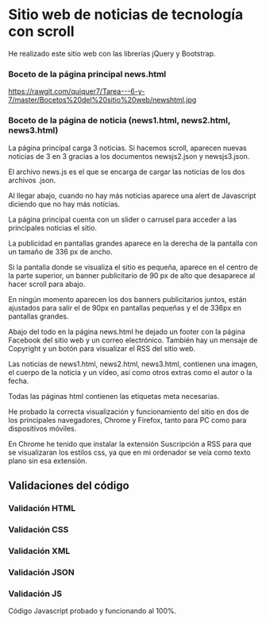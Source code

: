 # Sitio web de noticias de tecnología con scroll
He realizado este sitio web con las librerías jQuery y Bootstrap.

### Boceto de la página principal news.html
https://rawgit.com/quiquer7/Tarea---6-y-7/master/Bocetos%20del%20sitio%20web/newshtml.jpg

### Boceto de la página de noticia (news1.html, news2.html, news3.html)


La página principal carga 3 noticias. Si hacemos scroll, aparecen nuevas noticias de 3 en 3 gracias a los documentos newsjs2.json y newsjs3.json.

El archivo news.js es el que se encarga de cargar las noticias de los dos archivos .json.

Al llegar abajo, cuando no hay más noticias aparece una alert de Javascript diciendo que no hay más noticias. 

La página principal cuenta con un slider o carrusel para acceder a las principales noticias el sitio.

La publicidad en pantallas grandes aparece en la derecha de la pantalla con un tamaño de 336 px de ancho.

Si la pantalla donde se visualiza el sitio es pequeña, aparece en el centro de la parte superior, un banner publicitario de 90 px de alto que desaparece al hacer scroll para abajo.

En ningún momento aparecen los dos banners publicitarios juntos, están ajustados para salir el de 90px en pantallas pequeñas y el de 336px en pantallas grandes.

Abajo del todo en la página news.html he dejado un footer con la página Facebook del sitio web y un correo electrónico.
También hay un mensaje de Copyright y un botón para visualizar el RSS del sitio web.

Las noticias de news1.html, news2.html, news3.html, contienen una imagen, el cuerpo de la noticia y un vídeo, así como otros extras como el autor o la fecha.

Todas las páginas html contienen las etiquetas meta necesarias.

He probado la correcta visualización y funcionamiento del sitio en dos de los principales navegadores, Chrome y Firefox, tanto para PC como para dispositivos móviles.

En Chrome he tenido que instalar la extensión Suscripción a RSS para que se visualizaran los estilos css, ya que en mi ordenador se veía como texto plano sin esa extensión.

## Validaciones del código
### Validación HTML

### Validación CSS

### Validación XML

### Validación JSON

### Validación JS
Código Javascript probado y funcionando al 100%.

